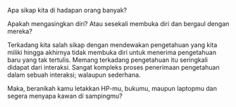 Apa sikap kita di hadapan orang banyak?

Apakah mengasingkan diri? Atau sesekali membuka diri dan bergaul dengan mereka?

Terkadang kita salah sikap dengan mendewakan pengetahuan yang kita miliki hingga akhirnya tidak membuka diri untuk menerima pengetahuan baru yang tak tertulis. Memang terkadang pengetahuan itu seringkali didapat dari interaksi. Sangat kompleks proses penerimaan pengetahuan dalam sebuah interaksi; walaupun sederhana.

Maka, beranikah kamu letakkan HP-mu, bukumu, maupun laptopmu dan segera menyapa kawan di sampingmu?